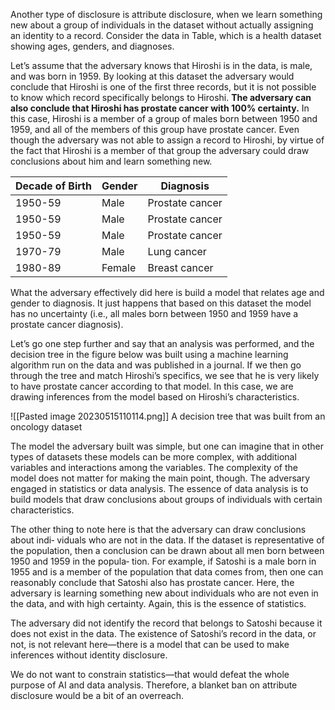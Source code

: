 Another type of disclosure is attribute disclosure, when we learn something new about a group of individuals in the dataset without actually assigning an identity to a record. Consider the data in Table, which is a health dataset showing ages, genders, and diagnoses.

Let’s assume that the adversary knows that Hiroshi is in the data, is male, and was born in 1959. By looking at this dataset the adversary would conclude that Hiroshi is one of the first three records, but it is not possible to know which record specifically belongs to Hiroshi. **The adversary can also conclude that Hiroshi has prostate cancer with 100% certainty.** In this case, Hiroshi is a member of a group of males born between 1950 and 1959, and all of the members of this group have prostate cancer. Even though the adversary was not able to assign a record to Hiroshi, by virtue of the fact that Hiroshi is a member of that group the adversary could draw conclusions about him and learn something new.

|Decade of Birth| Gender | Diagnosis|
|---|---|---| 
|1950-59|Male|Prostate cancer|
|1950-59|Male|Prostate cancer|
|1950-59|Male|Prostate cancer|
|1970-79|Male|Lung cancer|
|1980-89|Female|Breast cancer|



What the adversary effectively did here is build a model that relates age and gender to diagnosis. It just happens that based on this dataset the model has no uncertainty (i.e., all males born between 1950 and 1959 have a prostate cancer diagnosis).

Let’s go one step further and say that an analysis was performed, and the decision tree in the figure below was built using a machine learning algorithm run on the data and was published in a journal. If we then go through the tree and match Hiroshi’s specifics, we see that he is very likely to have prostate cancer according to that model. In this case, we are drawing inferences from the model based on Hiroshi’s characteristics.

![[Pasted image 20230515110114.png]]
A decision tree that was built from an oncology dataset

The model the adversary built was simple, but one can imagine that in other types of datasets these models can be more complex, with additional variables and interactions among the variables. The complexity of the model does not matter for making the main point, though. The adversary engaged in statistics or data analysis. The essence of data analysis is to build models that draw conclusions about groups of individuals with certain characteristics.

The other thing to note here is that the adversary can draw conclusions about indi‐ viduals who are not in the data. If the dataset is representative of the population, then a conclusion can be drawn about all men born between 1950 and 1959 in the popula‐ tion. For example, if Satoshi is a male born in 1955 and is a member of the population that data comes from, then one can reasonably conclude that Satoshi also has prostate cancer. Here, the adversary is learning something new about individuals who are not even in the data, and with high certainty. Again, this is the essence of statistics.

The adversary did not identify the record that belongs to Satoshi because it does not exist in the data. The existence of Satoshi’s record in the data, or not, is not relevant here—there is a model that can be used to make inferences without identity disclosure.

We do not want to constrain statistics—that would defeat the whole purpose of AI and data analysis. Therefore, a blanket ban on attribute disclosure would be a bit of an overreach.